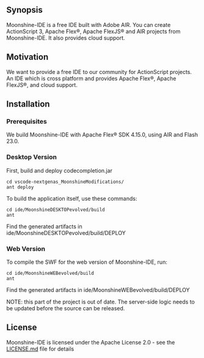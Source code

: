 ## Synopsis

Moonshine-IDE is a free IDE built with Adobe AIR. You can create ActionScript 3, Apache Flex®, Apache FlexJS® and AIR projects from Moonshine-IDE. It also provides cloud support.
## Motivation

We want to provide a free IDE to our community for ActionScript projects. An IDE which is cross platform and provides Apache Flex®, Apache FlexJS®, and cloud support.

## Installation

### Prerequisites

We build Moonshine-IDE with Apache Flex® SDK 4.15.0, using AIR and Flash 23.0.

### Desktop Version

First, build and deploy codecompletion.jar

    cd vscode-nextgenas_MoonshineModifications/
    ant deploy


To build the application itself, use these commands:

    cd ide/MoonshineDESKTOPevolved/build
    ant 

Find the generated artifacts in ide/MoonshineDESKTOPevolved/build/DEPLOY

### Web Version

To compile the SWF for the web version of Moonshine-IDE, run:

    cd ide/MoonshineWEBevolved/build
    ant 


Find the generated artifacts in ide/MoonshineWEBevolved/build/DEPLOY

NOTE:  this part of the project is out of date.  The server-side logic needs to be updated before the source can be released.

## License

Moonshine-IDE is licensed under the Apache License 2.0 - see the [LICENSE.md](LICENSE.md) file for details

